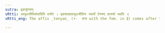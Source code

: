 ```yaml
---
sutra: वृकाट्टेण्यण्
vRtti: आयुधजीविसंघादिति वर्त्तते । वृकशब्दादायुधजीविनः स्वार्थे टेण्यण् प्रत्ययो भवति ॥
vRtti_eng: The affix _tenyan_ (+-  एण्य with the fem. in ई) comes after the word _Vrika_, a class of persons living by trade of arms.

---
```

